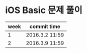 # iOS Basic 문제 풀이

| week | commit time |
|----------------|-----------------------------------------------|
| 1 | 2016.3.2 11:59 |
| 2 | 2016.3.9 11:59 |
